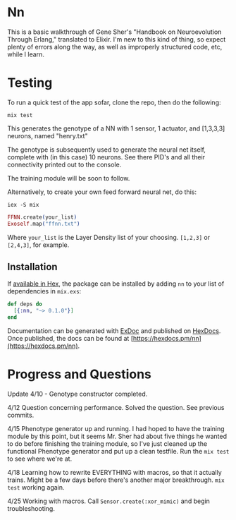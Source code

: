 # Nn
This is a basic walkthrough of Gene Sher's "Handbook on Neuroevolution
Through Erlang," translated to Elixir. I'm new to this kind of thing, 
so expect plenty of errors along the way, as well as improperly structured
code, etc, while I learn. 


# Testing

To run a quick test of the app sofar, clone the repo, then do the following:

`mix test`

This generates the genotype of a NN with 1 sensor, 1 actuator, and [1,3,3,3]
neurons, named "henry.txt"

The genotype is subsequently used to generate the neural net itself, complete
with (in this case) 10 neurons. See there PID's and all their connectivity 
printed out to the console. 

The training module will be soon to follow.

Alternatively, to create your own feed forward neural net, do this:

`iex -S mix`
``` elixir
FFNN.create(your_list)
Exoself.map("ffnn.txt")
```

Where `your_list` is the Layer Density list of your choosing. `[1,2,3]` or
`[2,4,3]`, for example. 

## Installation

If [available in Hex](https://hex.pm/docs/publish), the package can be installed
by adding `nn` to your list of dependencies in `mix.exs`:

```elixir
def deps do
  [{:nn, "~> 0.1.0"}]
end
```

Documentation can be generated with [ExDoc](https://github.com/elixir-lang/ex_doc)
and published on [HexDocs](https://hexdocs.pm). Once published, the docs can
be found at [https://hexdocs.pm/nn](https://hexdocs.pm/nn).

# Progress and Questions 

Update 4/10 - Genotype constructor completed.

4/12 Question concerning performance.
Solved the question. See previous commits.

4/15 Phenotype generator up and running.
I had hoped to have the training module by this point, but it seems Mr. Sher
had about five things he wanted to do before finishing the training module,
so I've just cleaned up the functional Phenotype generator and put up a clean
testfile. Run the `mix test` to see where we're at.

4/18 Learning how to rewrite EVERYTHING with macros, so that it actually 
trains. Might be a few days before there's another major breakthrough. 
`mix test` working again.

4/25 Working with macros. Call `Sensor.create(:xor_mimic)` and begin troubleshooting.
#
